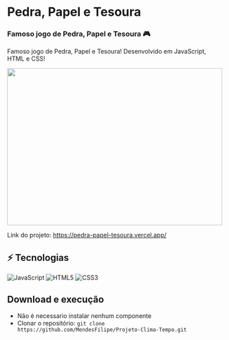 # Pedra, Papel e Tesoura

### Famoso jogo de Pedra, Papel e Tesoura :video_game:

Famoso jogo de Pedra, Papel e Tesoura! Desenvolvido em JavaScript, HTML e CSS!

<img src="https://i.pinimg.com/originals/99/75/ec/9975ec51cb636c2e0d06f3a99207e089.gif" width="500" height="365" />

Link do projeto: https://pedra-papel-tesoura.vercel.app/

## ⚡ Tecnologias

![JavaScript](https://img.shields.io/badge/-JavaScript-%23F7DF1C?style=flat-square&logo=javascript&logoColor=000000&labelColor=%23F7DF1C&color=%23FFCE5A)
![HTML5](https://img.shields.io/badge/-HTML5-%23E44D27?style=flat-square&logo=html5&logoColor=ffffff)
![CSS3](https://img.shields.io/badge/-CSS3-%231572B6?style=flat-square&logo=css3)

## Download e execução

* Não é necessario instalar nenhum componente 
* Clonar o repositório: `git clone https://github.com/MendesFilipe/Projeto-Clima-Tempo.git`
